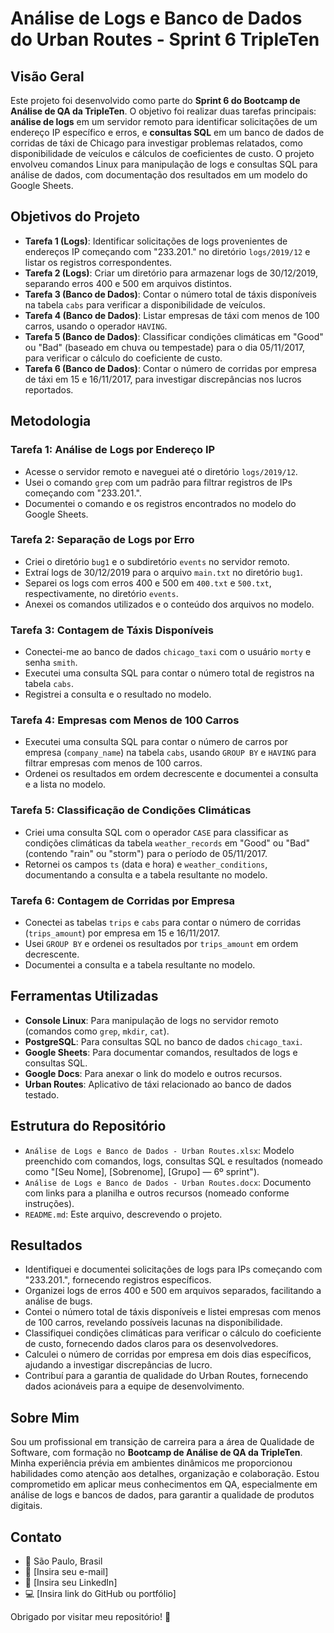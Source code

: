 # Análise de Logs e Banco de Dados do Urban Routes - Sprint 6 TripleTen

## Visão Geral

Este projeto foi desenvolvido como parte do **Sprint 6 do Bootcamp de Análise de QA da TripleTen**. O objetivo foi realizar duas tarefas principais: **análise de logs** em um servidor remoto para identificar solicitações de um endereço IP específico e erros, e **consultas SQL** em um banco de dados de corridas de táxi de Chicago para investigar problemas relatados, como disponibilidade de veículos e cálculos de coeficientes de custo. O projeto envolveu comandos Linux para manipulação de logs e consultas SQL para análise de dados, com documentação dos resultados em um modelo do Google Sheets.

## Objetivos do Projeto

- **Tarefa 1 (Logs)**: Identificar solicitações de logs provenientes de endereços IP começando com "233.201." no diretório `logs/2019/12` e listar os registros correspondentes.
- **Tarefa 2 (Logs)**: Criar um diretório para armazenar logs de 30/12/2019, separando erros 400 e 500 em arquivos distintos.
- **Tarefa 3 (Banco de Dados)**: Contar o número total de táxis disponíveis na tabela `cabs` para verificar a disponibilidade de veículos.
- **Tarefa 4 (Banco de Dados)**: Listar empresas de táxi com menos de 100 carros, usando o operador `HAVING`.
- **Tarefa 5 (Banco de Dados)**: Classificar condições climáticas em "Good" ou "Bad" (baseado em chuva ou tempestade) para o dia 05/11/2017, para verificar o cálculo do coeficiente de custo.
- **Tarefa 6 (Banco de Dados)**: Contar o número de corridas por empresa de táxi em 15 e 16/11/2017, para investigar discrepâncias nos lucros reportados.

## Metodologia

### Tarefa 1: Análise de Logs por Endereço IP
- Acesse o servidor remoto e naveguei até o diretório `logs/2019/12`.
- Usei o comando `grep` com um padrão para filtrar registros de IPs começando com "233.201.".
- Documentei o comando e os registros encontrados no modelo do Google Sheets.

### Tarefa 2: Separação de Logs por Erro
- Criei o diretório `bug1` e o subdiretório `events` no servidor remoto.
- Extraí logs de 30/12/2019 para o arquivo `main.txt` no diretório `bug1`.
- Separei os logs com erros 400 e 500 em `400.txt` e `500.txt`, respectivamente, no diretório `events`.
- Anexei os comandos utilizados e o conteúdo dos arquivos no modelo.

### Tarefa 3: Contagem de Táxis Disponíveis
- Conectei-me ao banco de dados `chicago_taxi` com o usuário `morty` e senha `smith`.
- Executei uma consulta SQL para contar o número total de registros na tabela `cabs`.
- Registrei a consulta e o resultado no modelo.

### Tarefa 4: Empresas com Menos de 100 Carros
- Executei uma consulta SQL para contar o número de carros por empresa (`company_name`) na tabela `cabs`, usando `GROUP BY` e `HAVING` para filtrar empresas com menos de 100 carros.
- Ordenei os resultados em ordem decrescente e documentei a consulta e a lista no modelo.

### Tarefa 5: Classificação de Condições Climáticas
- Criei uma consulta SQL com o operador `CASE` para classificar as condições climáticas da tabela `weather_records` em "Good" ou "Bad" (contendo "rain" ou "storm") para o período de 05/11/2017.
- Retornei os campos `ts` (data e hora) e `weather_conditions`, documentando a consulta e a tabela resultante no modelo.

### Tarefa 6: Contagem de Corridas por Empresa
- Conectei as tabelas `trips` e `cabs` para contar o número de corridas (`trips_amount`) por empresa em 15 e 16/11/2017.
- Usei `GROUP BY` e ordenei os resultados por `trips_amount` em ordem decrescente.
- Documentei a consulta e a tabela resultante no modelo.

## Ferramentas Utilizadas

- **Console Linux**: Para manipulação de logs no servidor remoto (comandos como `grep`, `mkdir`, `cat`).
- **PostgreSQL**: Para consultas SQL no banco de dados `chicago_taxi`.
- **Google Sheets**: Para documentar comandos, resultados de logs e consultas SQL.
- **Google Docs**: Para anexar o link do modelo e outros recursos.
- **Urban Routes**: Aplicativo de táxi relacionado ao banco de dados testado.

## Estrutura do Repositório

- `Análise de Logs e Banco de Dados - Urban Routes.xlsx`: Modelo preenchido com comandos, logs, consultas SQL e resultados (nomeado como "[Seu Nome], [Sobrenome], [Grupo] — 6º sprint").
- `Análise de Logs e Banco de Dados - Urban Routes.docx`: Documento com links para a planilha e outros recursos (nomeado conforme instruções).
- `README.md`: Este arquivo, descrevendo o projeto.

## Resultados

- Identifiquei e documentei solicitações de logs para IPs começando com "233.201.", fornecendo registros específicos.
- Organizei logs de erros 400 e 500 em arquivos separados, facilitando a análise de bugs.
- Contei o número total de táxis disponíveis e listei empresas com menos de 100 carros, revelando possíveis lacunas na disponibilidade.
- Classifiquei condições climáticas para verificar o cálculo do coeficiente de custo, fornecendo dados claros para os desenvolvedores.
- Calculei o número de corridas por empresa em dois dias específicos, ajudando a investigar discrepâncias de lucro.
- Contribuí para a garantia de qualidade do Urban Routes, fornecendo dados acionáveis para a equipe de desenvolvimento.

## Sobre Mim

Sou um profissional em transição de carreira para a área de Qualidade de Software, com formação no **Bootcamp de Análise de QA da TripleTen**. Minha experiência prévia em ambientes dinâmicos me proporcionou habilidades como atenção aos detalhes, organização e colaboração. Estou comprometido em aplicar meus conhecimentos em QA, especialmente em análise de logs e bancos de dados, para garantir a qualidade de produtos digitais.

## Contato

- 📍 São Paulo, Brasil
- 📧 [Insira seu e-mail]
- 🔗 [Insira seu LinkedIn]
- 💻 [Insira link do GitHub ou portfólio]

Obrigado por visitar meu repositório! 🚖